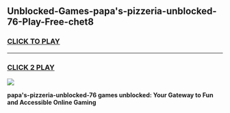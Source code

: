 
## Unblocked-Games-papa's-pizzeria-unblocked-76-Play-Free-chet8
<h3>
<a href="https://premium76.site?title=papa's-pizzeria-unblocked-76&ref=23A">CLICK TO PLAY</a></h3>
<hr>

<h3>
<a href="https://premium76.site?title=papa's-pizzeria-unblocked-76&ref=23A">CLICK 2 PLAY</a>
  
</h3>

<a href="https://premium76.site?title=papa's-pizzeria-unblocked-76&ref=23A"><img src="https://clearcache.store/games.png"></a>


**papa's-pizzeria-unblocked-76 games unblocked: Your Gateway to Fun and Accessible Online Gaming**

